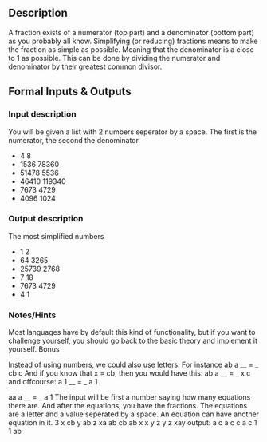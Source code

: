 ## Description

A fraction exists of a numerator (top part) and a denominator (bottom part) as you probably all know.
Simplifying (or reducing) fractions means to make the fraction as simple as possible. Meaning that the denominator is a close to 1 as possible. This can be done by dividing the numerator and denominator by their greatest common divisor.

## Formal Inputs & Outputs

### Input description

You will be given a list with 2 numbers seperator by a space. The first is the numerator, the second the denominator
+ 4 8
+ 1536 78360
+ 51478 5536
+ 46410 119340
+ 7673 4729
+ 4096 1024

### Output description

The most simplified numbers
+ 1 2
+ 64 3265
+ 25739 2768
+ 7 18
+ 7673 4729
+ 4 1

### Notes/Hints

Most languages have by default this kind of functionality, but if you want to challenge yourself, you should go back to the basic theory and implement it yourself.
Bonus

Instead of using numbers, we could also use letters.
For instance
ab   a
__ = _
cb   c
And if you know that x = cb, then you would have this:
ab   a
__ = _
x    c  
and offcourse:
a    1
__ = _
a    1

aa   a
__ = _
a    1
The input will be first a number saying how many equations there are. And after the equations, you have the fractions.
The equations are a letter and a value seperated by a space. An equation can have another equation in it.
3
x cb
y ab
z xa
ab cb
ab x
x y
z y
z xay
output:
a c
a c
c a
c 1
1 ab
